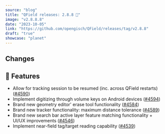 ```yaml
---
source: "blog"
title: "QField releases: 2.8.8 🌈"
image: "v2.8.8.8"
date: "2023-10-05"
link: "https://github.com/opengisch/QField/releases/tag/v2.8.8"
draft: "true"
showcase: "planet"
---
```


<h2>Changes</h2>
<h2>🚀 Features</h2>
<ul>
<li>Allow for tracking session to be resumed (inc. across QField restarts) (<a class="issue-link js-issue-link" data-error-text="Failed to load title" data-id="1904135981" data-permission-text="Title is private" data-url="https://github.com/opengisch/QField/issues/4590" data-hovercard-type="pull_request" data-hovercard-url="/opengisch/QField/pull/4590/hovercard" href="https://github.com/opengisch/QField/pull/4590">#4590</a>)</li>
<li>Implement digitizing through volume keys on Android devices (<a class="issue-link js-issue-link" data-error-text="Failed to load title" data-id="1909777782" data-permission-text="Title is private" data-url="https://github.com/opengisch/QField/issues/4594" data-hovercard-type="pull_request" data-hovercard-url="/opengisch/QField/pull/4594/hovercard" href="https://github.com/opengisch/QField/pull/4594">#4594</a>)</li>
<li>Brand new geometry editor' erase tool functionality (<a class="issue-link js-issue-link" data-error-text="Failed to load title" data-id="1900603242" data-permission-text="Title is private" data-url="https://github.com/opengisch/QField/issues/4584" data-hovercard-type="pull_request" data-hovercard-url="/opengisch/QField/pull/4584/hovercard" href="https://github.com/opengisch/QField/pull/4584">#4584</a>)</li>
<li>Brand new tracker functionality: maximum distance tolerance (<a class="issue-link js-issue-link" data-error-text="Failed to load title" data-id="1902593004" data-permission-text="Title is private" data-url="https://github.com/opengisch/QField/issues/4589" data-hovercard-type="pull_request" data-hovercard-url="/opengisch/QField/pull/4589/hovercard" href="https://github.com/opengisch/QField/pull/4589">#4589</a>)</li>
<li>Brand new search bar active layer feature matching functionality + UI/UX improvements (<a class="issue-link js-issue-link" data-error-text="Failed to load title" data-id="1876689056" data-permission-text="Title is private" data-url="https://github.com/opengisch/QField/issues/4546" data-hovercard-type="pull_request" data-hovercard-url="/opengisch/QField/pull/4546/hovercard" href="https://github.com/opengisch/QField/pull/4546">#4546</a>)</li>
<li>Implement near-field tag/target reading capability (<a class="issue-link js-issue-link" data-error-text="Failed to load title" data-id="1868450821" data-permission-text="Title is private" data-url="https://github.com/opengisch/QField/issues/4539" data-hovercard-type="pull_request" data-hovercard-url="/opengisch/QField/pull/4539/hovercard" href="https://github.com/opengisch/QField/pull/4539">#4539</a>)</li>
</ul>
